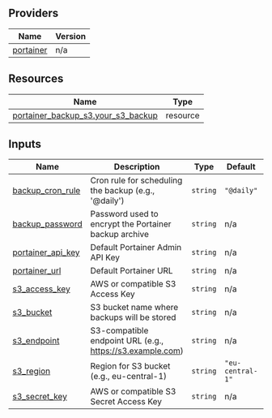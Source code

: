 <!-- BEGIN_TF_DOCS -->


## Providers

| Name | Version |
|------|---------|
| <a name="provider_portainer"></a> [portainer](#provider\_portainer) | n/a |

## Resources

| Name | Type |
|------|------|
| [portainer_backup_s3.your_s3_backup](https://registry.terraform.io/providers/grulicht/portainer/latest/docs/resources/backup_s3) | resource |

## Inputs

| Name | Description | Type | Default | Required |
|------|-------------|------|---------|:--------:|
| <a name="input_backup_cron_rule"></a> [backup\_cron\_rule](#input\_backup\_cron\_rule) | Cron rule for scheduling the backup (e.g., '@daily') | `string` | `"@daily"` | no |
| <a name="input_backup_password"></a> [backup\_password](#input\_backup\_password) | Password used to encrypt the Portainer backup archive | `string` | n/a | yes |
| <a name="input_portainer_api_key"></a> [portainer\_api\_key](#input\_portainer\_api\_key) | Default Portainer Admin API Key | `string` | n/a | yes |
| <a name="input_portainer_url"></a> [portainer\_url](#input\_portainer\_url) | Default Portainer URL | `string` | n/a | yes |
| <a name="input_s3_access_key"></a> [s3\_access\_key](#input\_s3\_access\_key) | AWS or compatible S3 Access Key | `string` | n/a | yes |
| <a name="input_s3_bucket"></a> [s3\_bucket](#input\_s3\_bucket) | S3 bucket name where backups will be stored | `string` | n/a | yes |
| <a name="input_s3_endpoint"></a> [s3\_endpoint](#input\_s3\_endpoint) | S3-compatible endpoint URL (e.g., https://s3.example.com) | `string` | n/a | yes |
| <a name="input_s3_region"></a> [s3\_region](#input\_s3\_region) | Region for S3 bucket (e.g., eu-central-1) | `string` | `"eu-central-1"` | no |
| <a name="input_s3_secret_key"></a> [s3\_secret\_key](#input\_s3\_secret\_key) | AWS or compatible S3 Secret Access Key | `string` | n/a | yes |
<!-- END_TF_DOCS -->